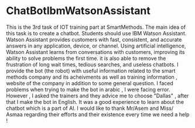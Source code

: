 # ChatBotIbmWatsonAssistant
This is the 3rd task of IOT training part at SmartMethods.
The main idea of this task is to create a chatbot.
Students should use IBM Watson Assistant.
Watson Assistant provides customers with fast, consistent, and accurate answers in any application, device, or channel. 
Using artificial intelligence, Watson Assistant learns from conversations with customers, improving its ability to solve problems the first time.
it is also able to remove the frustration of long wait times, tedious searches, and useless chatbots.
I provide the bot (the robot) with useful information related to the smart methods company and its acheivments as well as training information , website of the company in addition to some general question.
I faced problems when trying to make the bot in arabic , I were facing error. However , I asked the trainers and they advice me to choose "Dallas" , after that I make the bot in English.
It was a good experience to learn about the chatbot which is a part of AI.
I would like to thank Mr/Asem and Miss/ Asmaa regarding their efforts and their existence every time we need a help !
